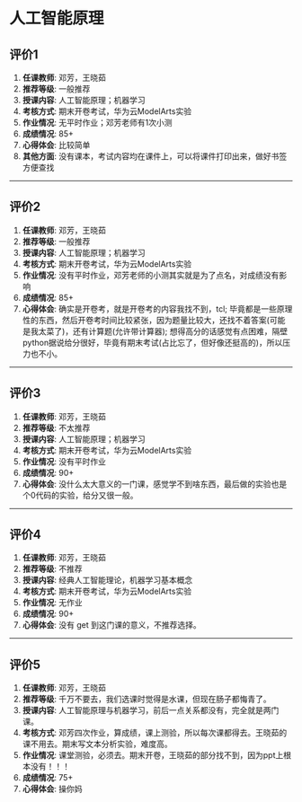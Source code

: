 # 人工智能原理

## 评价1

1. **任课教师**: 邓芳，王晓茹
2. **推荐等级**: 一般推荐
3. **授课内容**: 人工智能原理；机器学习
4. **考核方式**: 期末开卷考试，华为云ModelArts实验
5. **作业情况**: 无平时作业；邓芳老师有1次小测
6. **成绩情况**: 85+
7. **心得体会**: 比较简单
8. **其他方面**: 没有课本，考试内容均在课件上，可以将课件打印出来，做好书签方便查找

---

## 评价2

1. **任课教师**: 邓芳，王晓茹
2. **推荐等级**: 一般推荐
3. **授课内容**: 人工智能原理；机器学习
4. **考核方式**: 期末开卷考试，华为云ModelArts实验
5. **作业情况**: 没有平时作业，邓芳老师的小测其实就是为了点名，对成绩没有影响
6. **成绩情况**: 85+
7. **心得体会**: 确实是开卷考，就是开卷考的内容我找不到，tcl; 毕竟都是一些原理性的东西，然后开卷考时间比较紧张，因为题量比较大，还找不着答案(可能是我太菜了)，还有计算题(允许带计算器); 想得高分的话感觉有点困难，隔壁python据说给分很好，毕竟有期末考试(占比忘了，但好像还挺高的)，所以压力也不小。

---

## 评价3

1. **任课教师**: 邓芳，王晓茹
2. **推荐等级**: 不太推荐
3. **授课内容**: 人工智能原理；机器学习
4. **考核方式**: 期末开卷考试，华为云ModelArts实验
5. **作业情况**: 没有平时作业
6. **成绩情况**: 90+
7. **心得体会**: 没什么太大意义的一门课，感觉学不到啥东西，最后做的实验也是个0代码的实验，给分又很一般。

---

## 评价4

1. **任课教师**: 邓芳，王晓茹
2. **推荐等级**: 不推荐
3. **授课内容**: 经典人工智能理论，机器学习基本概念
4. **考核方式**: 期末开卷考试，华为云ModelArts实验
5. **作业情况**: 无作业
6. **成绩情况**: 90+
7. **心得体会**: 没有 get 到这门课的意义，不推荐选择。

---

## 评价5

1. **任课教师**: 邓芳，王晓茹
2. **推荐等级**: 千万不要去，我们选课时觉得是水课，但现在肠子都悔青了。
3. **授课内容**: 人工智能原理与机器学习，前后一点关系都没有，完全就是两门课。
4. **考核方式**: 邓芳四次作业，算成绩，课上测验，所以每次课都得去。王晓茹的课不用去。期末写文本分析实验，难度高。
5. **作业情况**: 课堂测验，必须去。期末开卷，王晓茹的部分找不到，因为ppt上根本没有！！！
6. **成绩情况**: 75+
7. **心得体会**: 操你妈
